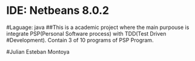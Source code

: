 # IDE: Netbeans 8.0.2
#Laguage: java
##This is a academic project where the main purpouse is integrate PSP(Personal Software process) with TDD(Test Driven #Development). Contain 3 of 10 programs of PSP Program.

#Julian Esteban Montoya
